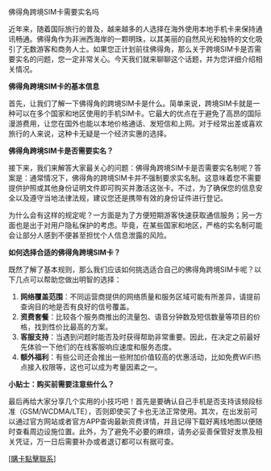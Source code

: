佛得角跨境SIM卡需要实名吗

近年来，随着国际旅行的普及，越来越多的人选择在海外使用本地手机卡来保持通讯畅通。佛得角作为非洲西海岸的一颗明珠，以其美丽的自然风光和独特的文化吸引了无数游客和商务人士。如果您正计划前往佛得角，那么关于跨境SIM卡是否需要实名的问题，您一定非常关心。今天我们就来聊聊这个话题，并为您详细介绍相关情况。

**佛得角跨境SIM卡的基本信息**

首先，让我们了解一下佛得角的跨境SIM卡是什么。简单来说，跨境SIM卡就是一种可以在多个国家和地区使用的手机SIM卡。它最大的优点在于避免了高昂的国际漫游费用，让您在国外也能以本地价格通话、发短信和上网。对于经常出差或喜欢旅行的人来说，这种卡无疑是一个经济实惠的选择。

**佛得角跨境SIM卡是否需要实名？**

接下来，我们来解答大家最关心的问题：佛得角跨境SIM卡是否需要实名制呢？答案是：通常情况下，佛得角的跨境SIM卡并不强制要求实名制。这意味着您不需要提供护照或其他身份证明文件即可购买并激活这张卡。不过，为了确保您的信息安全以及遵守当地法律法规，建议您还是携带有效的身份证件进行登记。

为什么会有这样的规定呢？一方面是为了方便短期游客快速获取通信服务；另一方面也是出于对用户隐私保护的考虑。毕竟，在某些国家和地区，严格的实名制可能会让部分人感到不便甚至担忧个人信息泄露的风险。

**如何选择合适的佛得角跨境SIM卡？**

既然了解了基本规则，那么我们应该如何挑选适合自己的佛得角跨境SIM卡呢？以下几点可以帮助您做出明智的选择：

1. **网络覆盖范围**：不同运营商提供的网络质量和服务区域可能有所差异，请提前查询目的地是否有良好的信号覆盖。
2. **资费套餐**：比较各个服务商推出的流量包、语音分钟数及短信数量等项目的价格，找到性价比最高的方案。
3. **客服支持**：当遇到问题时能否及时获得帮助非常重要。因此，在决定之前最好先体验一下他们的在线客服响应速度和服务态度。
4. **额外福利**：有些公司还会推出一些附加价值较高的优惠活动，比如免费WiFi热点接入权限等，这也可以成为考量因素之一。

**小贴士：购买前需要注意些什么？**

最后再给大家分享几个实用的小技巧吧！首先是要确认自己手机是否支持该频段标准（GSM/WCDMA/LTE），否则即使买了卡也无法正常使用。其次，在出发前可以通过官方网站或者官方APP查询最新资费详情，并且记得下载好离线地图以便随时查看周边设施位置。此外，为了避免不必要的麻烦，请务必妥善保管好发票及相关凭证，万一日后需要补办或者退订都可以有据可查。

[[購卡點擊聯系](https://t.me/s/esim1088)]